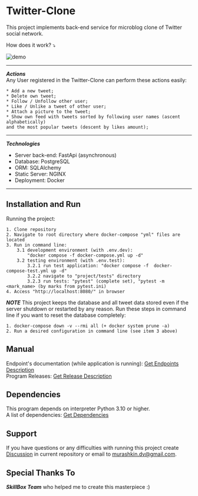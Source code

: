 # Twitter-Clone

This project implements back-end service for microblog clone of Twitter social
network.

How does it work? ⤵

![demo](https://github.com/user-attachments/assets/9babf78a-ddd5-4194-9dbb-45afbe1e2fdb)


***

<!-- Actions and Technologies -->
***Actions***<br>
Any User registered in the Twitter-Clone can perform these actions easily:

    * Add a new tweet;
    * Delete own tweet;
    * Follow / Unfollow other user;
    * Like / Unlike a tweet of other user;
    * Attach a picture to the tweet;
    * Show own feed with tweets sorted by following user names (ascent alphabetically)
    and the most popular tweets (descent by likes amount);

***
***Technologies***

- Server back-end: FastApi (asynchronous)
- Database: PostgreSQL
- ORM: SQLAlchemy
- Static Server: NGINX
- Deployment: Docker

***


<!-- Installation and Run-->

## Installation and Run

Running the project:

    1. Clone repository 
    2. Navigate to root directory where docker-compose "yml" files are located
    3. Run in command line:
        3.1 development environment (with .env.dev): 
            "docker compose -f docker-compose.yml up -d"
        3.2 testing environment (with .env.test):
            3.2.1 run test application: "docker compose -f  docker-compose-test.yml up -d"
            3.2.2 navigate to "project/tests" directory
            3.2.3 run tests: "pytest" (complete set), "pytest -m <mark_name> (by marks from pytest.ini)
    4. Access "http://localhost:8080/" in browser

***NOTE*** This project keeps the database and all tweet data stored even if
the server  shutdown or restarted by any reason.
Run these steps in command line if you want to reset the database completely:

    1. docker-compose down -v --rmi all (+ docker system prune -a)
    2. Run a desired configuration in command line (see item 3 above)

<!-- User Manual -->

## Manual

Endpoint's documentation (while application is running): [Get Endpoints Description](http://localhost:8080/docs) <br>
Program Releases: [Get Release Description](./TBD)

<!-- Dependencies -->

## Dependencies

This program depends on interpreter Python 3.10 or higher.<br>
A list of dependencies: [Get Dependencies](./project/server/requirements.txt)

<!-- Support -->

## Support

If you have questions or any difficulties with running this project create
[Discussion](https://github.com/) in current repository or email
to <murashkin.dv@gmail.com>.

## Special Thanks To

***SkillBox Team*** who helped me to create this masterpiece :)
